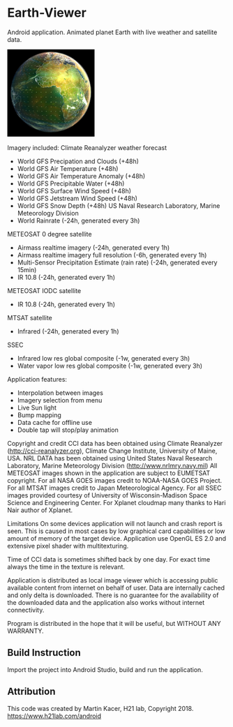 # Earth-Viewer
Android application.
Animated planet Earth with live weather and satellite data.

![alt tag](https://github.com/H21lab/Earth-Viewer/blob/master/earth_viewer.png)

Imagery included:
Climate Reanalyzer weather forecast
- World GFS Precipation and Clouds (+48h)
- World GFS Air Temperature (+48h)
- World GFS Air Temperature Anomaly (+48h)
- World GFS Precipitable Water (+48h)
- World GFS Surface Wind Speed (+48h)
- World GFS Jetstream Wind Speed (+48h)
- World GFS Snow Depth (+48h)
US Naval Research Laboratory, Marine Meteorology Division
- World Rainrate (-24h, generated every 3h)

METEOSAT 0 degree satellite
- Airmass realtime imagery (-24h, generated every 1h)
- Airmass realtime imagery full resolution (-6h, generated every 1h)
- Multi-Sensor Precipitation Estimate (rain rate) (-24h, generated every 15min)
- IR 10.8 (-24h, generated every 1h)

METEOSAT IODC satellite
- IR 10.8 (-24h, generated every 1h)

MTSAT satellite
- Infrared (-24h, generated every 1h)

SSEC
- Infrared low res global composite (-1w, generated every 3h)
- Water vapor low res global composite (-1w, generated every 3h)


Application features:
- Interpolation between images
- Imagery selection from menu
- Live Sun light
- Bump mapping
- Data cache for offline use
- Double tap will stop/play animation


Copyright and credit
CCI data has been obtained using Climate Reanalyzer (http://cci-reanalyzer.org), Climate Change Institute, University of Maine, USA.
NRL DATA has been obtained using United States Naval Research Laboratory, Marine Meteorology Division (http://www.nrlmry.navy.mil)
All METEOSAT images shown in the application are subject to EUMETSAT copyright.
For all NASA GOES images credit to NOAA-NASA GOES Project.
For all MTSAT images credit to Japan Meteorological Agency.
For all SSEC images provided courtesy of University of Wisconsin-Madison Space Science and Engineering Center.
For Xplanet cloudmap many thanks to Hari Nair author of Xplanet.


Limitations
On some devices application will not launch and crash report is seen. This is caused in most cases by low graphical card capabilities or low amount of memory of the target device. Application use OpenGL ES 2.0 and extensive pixel shader with multitexturing.

Time of CCI data is sometimes shifted back by one day. For exact time always the time in the texture is relevant.

Application is distributed as local image viewer which is accessing public available content from internet on behalf of user. Data are internally cached and only delta is downloaded. There is no guarantee for the availability of the downloaded data and the application also works without internet connectivity.

Program is distributed in the hope that it will be useful, but WITHOUT ANY WARRANTY.

## Build Instruction

Import the project into Android Studio, build and run the application.

## Attribution

This code was created by Martin Kacer, H21 lab, Copyright 2018.
https://www.h21lab.com/android


